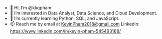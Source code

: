 - 👋 Hi, I’m @kkqpham
- 👀 I’m interested in Data Analyst, Data Science, and Cloud Development.
- 🌱 I’m currently learning Python, SQL, and JavaScript.
- 📫 Reach me by email at KevinPham2018@gmail.com
LinkedIn: https://www.linkedin.com/in/kevin-pham-545493168/

<!---
kkqpham/kkqpham is a ✨ special ✨ repository because its `README.md` (this file) appears on your GitHub profile.
You can click the Preview link to take a look at your changes.
--->
